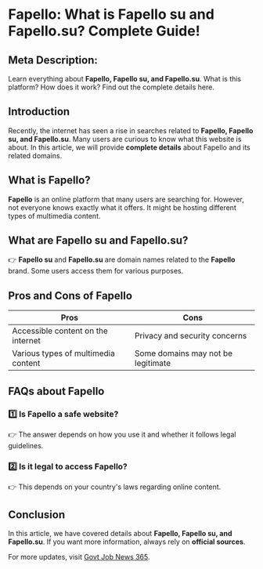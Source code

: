 # Fapello: What is Fapello su and Fapello.su? Complete Guide!
## **Meta Description:**  
Learn everything about **Fapello, Fapello su, and Fapello.su**. What is this platform? How does it work? Find out the complete details here.

## **Introduction**  
Recently, the internet has seen a rise in searches related to **Fapello, Fapello su, and Fapello.su**. Many users are curious to know what this website is about. In this article, we will provide **complete details** about Fapello and its related domains.

## **What is Fapello?**  
**Fapello** is an online platform that many users are searching for. However, not everyone knows exactly what it offers. It might be hosting different types of multimedia content.

## **What are Fapello su and Fapello.su?**  
👉 **Fapello su** and **Fapello.su** are domain names related to the **Fapello** brand. Some users access them for various purposes.

## **Pros and Cons of Fapello**  

| **Pros** | **Cons** |
|---------|---------|
| Accessible content on the internet | Privacy and security concerns |
| Various types of multimedia content | Some domains may not be legitimate |

## **FAQs about Fapello**  

### **1️⃣ Is Fapello a safe website?**  
👉 The answer depends on how you use it and whether it follows legal guidelines.

### **2️⃣ Is it legal to access Fapello?**  
👉 This depends on your country's laws regarding online content.

## **Conclusion**  
In this article, we have covered details about **Fapello, Fapello su, and Fapello.su**. If you want more information, always rely on **official sources**.

For more updates, visit [Govt Job News 365](https://govtjobnews365.com/).
